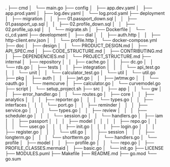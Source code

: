 .
├── cmd
│   └── main.go
├── config
│   ├── app.dev.yaml
│   ├── app.prod.yaml
│   ├── log.dev.yaml
│   └── log.prod.yaml
├── deployment
│   ├── migration
│   │   ├── 01.passport_down.sql
│   │   ├── 01.passport_up.sql
│   │   ├── 02.profile_down.sql
│   │   ├── 02.profile_up.sql
│   │   └── migrate.sh
│   ├── Dockerfile
│   └── ci_cd.yaml
├── development
│   ├── dial
│   │   ├── auth.http
│   │   ├── http-client.env.json
│   │   └── profile.http
│   └── docker-compose.yml
├── doc
│   ├── design
│   │   └── PRODUCT_DESIGN.md
│   ├── API_SPEC.md
│   ├── CODE_STRUCTURE.md
│   ├── CONTRIBUTING.md
│   ├── DEPENDENCIES.md
│   └── PROJECT_STRUCTURE.md
├── internal
│   ├── repository
│   │   ├── cache.go
│   │   ├── dc.go
│   │   └── rds.go
│   ├── tests
│   │   ├── integration
│   │   │   └── api_test.go
│   │   └── unit
│   │       └── calculator_test.go
│   └── util
│       └── util.go
├── pkg
│   ├── auth
│   │   ├── jwt.go
│   │   ├── jwtmw.go
│   │   └── oauth.go
│   └── memcurve
│       ├── calculator.go
│       └── curvemodel.go
├── script
│   └── setup_project.sh
├── src
│   ├── app
│   │   └── gw
│   │       ├── error_handler.go
│   │       └── routes.go
│   ├── core
│   │   ├── analytics
│   │   │   ├── reporter.go
│   │   │   └── types.go
│   │   ├── interfaces
│   │   │   └── port.go
│   │   ├── reminder
│   │   │   ├── service.go
│   │   │   └── types.go
│   │   ├── review
│   │   │   ├── scheduler.go
│   │   │   └── session.go
│   │   └── handlers.go
│   ├── iam
│   │   ├── passport
│   │   │   ├── model
│   │   │   │   ├── repo.go
│   │   │   │   └── user.go
│   │   │   ├── init.go
│   │   │   ├── login.go
│   │   │   ├── register.go
│   │   │   └── util.go
│   │   ├── session
│   │   │   ├── longterm.go
│   │   │   └── shortterm.go
│   │   └── handlers.go
│   └── profile
│       ├── model
│       │   ├── profile.go
│       │   └── repo.go
│       ├── PROFILE_CLASSES.mermaid
│       ├── basic.go
│       └── init.go
├── LICENSE
├── MODULES.puml
├── Makefile
├── README.md
├── go.mod
└── go.sum
